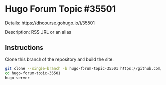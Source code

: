 # Hugo Forum Topic #35501

Details: <https://discourse.gohugo.io/t/35501>

Description: RSS URL or an alias

## Instructions

Clone this branch of the repository and build the site.

```bash
git clone --single-branch -b hugo-forum-topic-35501 https://github.com/jmooring/hugo-testing hugo-forum-topic-35501
cd hugo-forum-topic-35501
hugo server
```
